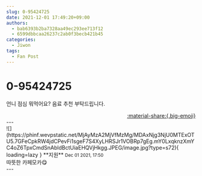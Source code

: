 ```yaml
---
slug: 0-95424725
date: 2021-12-01 17:49:20+09:00
authors:
  - bab6393b2ba7328aa49ec293ee713f12
  - 6599dbbcaa26237c2ab0f3becb421b45
categories:
  - Jiwon
tags:
  - Fan Post
---
```


# 0-95424725

<div class="post-container" markdown="1">
<div class="content-container md-sidebar__scrollwrap" markdown="1">

언니  점심 뭐먹어요? 음료 추천 부탁드립니다.

</div>
</div>

<div style="text-align: right;" markdown="1">
<a href="https://weverse.io/fromis9/fanpost/0-95424725" style="text-align: right;">:material-share:{.big-emoji}</a>
</div>
---

<div class="comments-container md-sidebar__scrollwrap" markdown="1">
<div class="comment" markdown="1">
<div class='id-container' markdown="1">
![](https://phinf.wevpstatic.net/MjAyMzA2MjVfMzMg/MDAxNjg3NjU0MTExOTU5.7GFeCpkRW4jdCPevFi1sgeF7S4XyLHRSJr1VOBRp7gEg.mY0LxqknzXmYC4oZ6TpxCmdSnAbldBctUiaEHQVjHkgg.JPEG/image.jpg?type=s72){ loading=lazy }
**<span class="artist">지원</span>** <small>Dec 01 2021, 17:50</small><br>
</div>
<div class='comment-body' markdown="1">
따뜻한 카페모카😋
</div>
</div>
</div>
---
